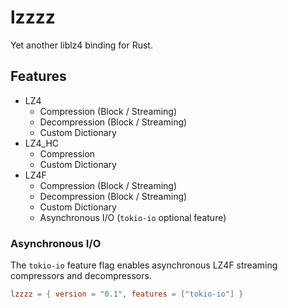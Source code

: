 # lzzzz

Yet another liblz4 binding for Rust.

## Features

- LZ4
    - Compression (Block / Streaming)
    - Decompression (Block / Streaming)
    - Custom Dictionary
- LZ4_HC 
    - Compression
    - Custom Dictionary
- LZ4F 
    - Compression (Block / Streaming)
    - Decompression (Block / Streaming)
    - Custom Dictionary
    - Asynchronous I/O (`tokio-io` optional feature)

### Asynchronous I/O

The `tokio-io` feature flag enables asynchronous LZ4F streaming compressors and decompressors.

```toml
lzzzz = { version = "0.1", features = ["tokio-io"] }
```
